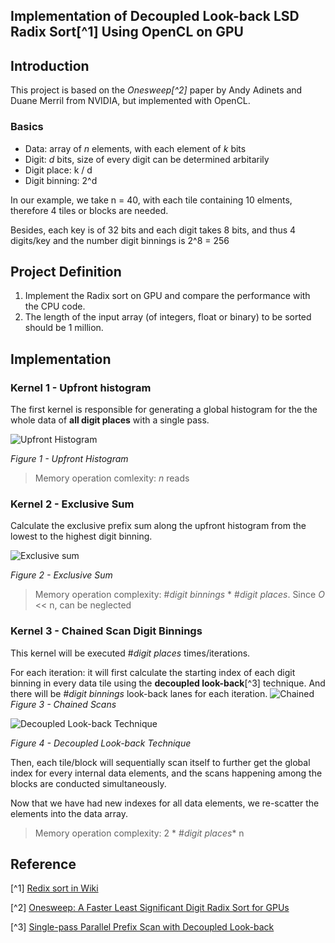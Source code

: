 ## Implementation of Decoupled Look-back LSD Radix Sort[^1] Using OpenCL on GPU
## Introduction

This project is based on the _Onesweep[^2]_ paper by Andy Adinets and Duane Merril from NVIDIA, but implemented with OpenCL.

### Basics

- Data: array of _n_ elements, with each element of _k_ bits
- Digit: _d_ bits, size of every digit can be determined arbitarily
- Digit place: k / d 
- Digit binning: 2^d

In our example, we take n = 40, with each tile containing 10 elments, therefore 4 tiles or blocks are needed. 

Besides, each key is of 32 bits and each digit takes 8 bits, and thus 4 digits/key and the number digit binnings is 2^8 = 256


## Project Definition
1. Implement the Radix sort on GPU and compare the performance with the CPU code.
2. The length of the input array (of integers, float or binary) to be sorted should be 1 million. 

## Implementation

### Kernel 1 -  Upfront histogram 

The first kernel is responsible for generating a global histogram for the the whole data of __all digit places__ with a single pass.

![Upfront Histogram](https://user-images.githubusercontent.com/49132368/182047122-22470312-f0ab-4c51-8092-65c75f9ae564.png)

_Figure 1 - Upfront Histogram_

> Memory operation comlexity: _n_ reads

### Kernel 2 - Exclusive Sum

Calculate the exclusive prefix sum along the upfront histogram from the lowest to the highest digit binning.

![Exclusive sum](https://user-images.githubusercontent.com/49132368/182047131-028b1d32-e2db-4794-a5b1-7e69b58a149b.png)

_Figure 2 - Exclusive Sum_

> Memory operation complexity: #_digit binnings_ * #_digit places_. Since _O_ << n, can be neglected

### Kernel 3 -  Chained Scan Digit Binnings

This kernel will be executed #_digit places_ times/iterations. 

For each iteration: it will first calculate the starting index of each digit binning in every data tile using the __decoupled look-back__[^3] technique. And there will be #_digit binnings_ look-back lanes for each iteration.
![Chained](https://user-images.githubusercontent.com/49132368/182047634-a329bf05-64ed-44ac-b033-a4de664cd79a.png)
_Figure 3 - Chained Scans_

![Decoupled Look-back Technique](https://user-images.githubusercontent.com/49132368/182047710-fb8a8d3c-396b-47c9-84d2-73874d15b1ab.png)

_Figure 4 - Decoupled Look-back Technique_ 

Then, each tile/block will sequentially scan itself to further get the global index for every internal data elements, and the scans happening among the blocks are conducted simultaneously.

Now that we have had new indexes for all data elements, we re-scatter the elements into the data array.

> Memory operation complexity: 2 * #_digit places_* n 

## Reference
[^1] [Redix sort in Wiki](https://en.wikipedia.org/wiki/Radix_sort)

[^2] [Onesweep: A Faster Least Significant Digit Radix Sort for GPUs](https://arxiv.org/pdf/2206.01784.pdf)

[^3] [Single-pass Parallel Prefix Scan with Decoupled Look-back](https://research.nvidia.com/publication/2016-03_single-pass-parallel-prefix-scan-decoupled-look-back)